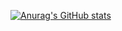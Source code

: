 [![Anurag's GitHub stats](https://github-readme-stats.vercel.app/api?username=SeizureSaladd&show_icons=true&theme=cobalt)](https://github.com/anuraghazra/github-readme-stats)
